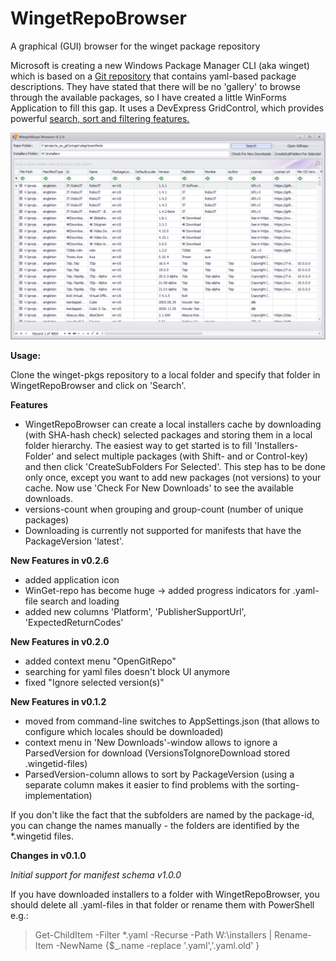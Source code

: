 # WingetRepoBrowser

A graphical (GUI) browser for the winget package repository

Microsoft is creating a new Windows Package Manager CLI (aka winget) which is based on a [Git repository](https://github.com/microsoft/winget-pkgs) that contains yaml-based package descriptions. They have stated that there will be no 'gallery' to browse through the available packages, so I have created a little WinForms Application to fill this gap. It uses a DevExpress GridControl, which provides powerful [search, sort and filtering features.](https://docs.devexpress.com/WindowsForms/833/controls-and-libraries/data-grid/end-user-capabilities)

![ApplicationScreenshot](/screenshot.png)

**Usage:**

Clone the winget-pkgs repository to a local folder and specify that folder in WingetRepoBrowser and click on 'Search'.

**Features**

- WingetRepoBrowser can create a local installers cache by downloading (with SHA-hash check) selected packages and storing them in a local folder hierarchy. The easiest way to get started is to fill 'Installers-Folder' and select multiple packages (with Shift- and or Control-key) and then click 'CreateSubFolders For Selected'. This step has to be done only once, except you want to add new packages (not versions) to your cache. Now use 'Check For New Downloads' to see the available downloads.
- versions-count when grouping and group-count (number of unique packages)
- Downloading is currently not supported for manifests that have the PackageVersion 'latest'.

**New Features in v0.2.6**

- added application icon
- WinGet-repo has become huge -> added progress indicators for .yaml-file search and loading
- added new columns 'Platform', 'PublisherSupportUrl', 'ExpectedReturnCodes'

**New Features in v0.2.0**

- added context menu "OpenGitRepo"
- searching for yaml files doesn't block UI anymore
- fixed "Ignore selected version(s)"

**New Features in v0.1.2**

- moved from command-line switches to AppSettings.json (that allows to configure which locales should be downloaded)
- context menu in 'New Downloads'-window allows to ignore a ParsedVersion for download (VersionsToIgnoreDownload stored .wingetid-files)
- ParsedVersion-column allows to sort by PackageVersion (using a separate column makes it easier to find problems with the sorting-implementation)

If you don't like the fact that the subfolders are named by the package-id, you can change the names manually - the folders are identified by the *.wingetid files.

**Changes in v0.1.0**

*Initial support for manifest schema v1.0.0*

If you have downloaded installers to a folder with WingetRepoBrowser, you should delete all .yaml-files in that folder or rename them with PowerShell e.g.:

>Get-ChildItem -Filter *.yaml -Recurse -Path W:\installers | Rename-Item -NewName {$_.name -replace '.yaml','.yaml.old' }
